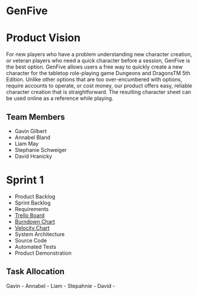 # GenFive

# Product Vision

For new players who have a problem understanding new character creation, or veteran players who need a quick character before a session, GenFive is the best option. GenFive allows users a free way to quickly create a new character for the tabletop role-playing game Dungeons and DragonsTM 5th Edition. Unlike other options that are too over-encumbered with options, require accounts to operate, or cost money, our product offers easy, reliable character creation that is straightforward. The resulting character sheet can be used online as a reference while playing.

## Team Members

- Gavin Gilbert
- Annabel Bland
- Liam May
- Stephanie Schweiger
- David Hranicky


# Sprint 1

- Product Backlog
- Sprint Backlog
- Requirements
- [Trello Board](https://trello.com/b/LyoSdg5y/genfive)
- [Burndown Chart](https://www.google.com/search?tbm=isch&q=sprint+burndown+chart)
- [Velocity Chart](https://www.google.com/search?tbm=isch&q=agile+velocity+chart)
- System Architecture
- Source Code
- Automated Tests
- Product Demonstration

## Task Allocation

Gavin - 
Annabel - 
Liam - 
Stepahnie - 
David - 
